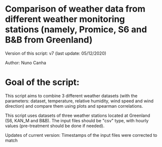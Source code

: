 # Comparison of weather data from different weather monitoring stations (namely, Promice, S6 and B&B from Greenland)

Version of this script: v7 (last update: 05/12/2020)

Author: Nuno Canha

# Goal of the script: 
This script aims to combine 3 different weather datasets (with the parameters: dataset, temperature, relative humidity, wind speed and wind direction) and compare them using plots and spearman correlations.

This script uses datasets of three weather stations located at Greenland (S6, KAN_M and B&B). 
The input files should be "csv" type, with hourly values (pre-treatment should be done if needed).

Updates of current version:
Timestamps of the input files were corrected to match
